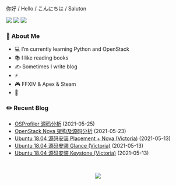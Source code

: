 <p>
    你好 /
    Hello /
    こんにちは /
    Saluton
</div>

<br />

<p>
    <img src="https://komarev.com/ghpvc/?username=jckling&color=brightgreen">
    <img src="https://img.shields.io/github/last-commit/jckling/jckling?style=flat">
    <img src="https://travis-ci.com/jckling/jckling.svg?branch=master">
</p>

### 🎉 About Me

- 💻 I’m currently learning Python and OpenStack
- 📚 I like reading books
- ✍ Sometimes I write blog
- ⚡
- 🎮 FFXIV & Apex & Steam
- 🌈

### ✏️ Recent Blog

<!-- blog starts -->
- [OSProfiler 源码分析](https://jckling.github.io/2021/05/25/OpenStack/OSProfiler%20%E6%BA%90%E7%A0%81%E5%88%86%E6%9E%90/) (2021-05-25)
- [OpenStack Nova 架构及源码分析](https://jckling.github.io/2021/05/23/OpenStack/OpenStack%20Nova/) (2021-05-23)
- [Ubuntu 18.04 源码安装 Placement + Nova (Victoria)](https://jckling.github.io/2021/05/13/OpenStack/Ubuntu18.04%20%E6%BA%90%E7%A0%81%E5%AE%89%E8%A3%85%20Nova%20(Victoria)/) (2021-05-13)
- [Ubuntu 18.04 源码安装 Glance (Victoria)](https://jckling.github.io/2021/05/13/OpenStack/Ubuntu18.04%20%E6%BA%90%E7%A0%81%E5%AE%89%E8%A3%85%20Glance%20(Victoria)/) (2021-05-13)
- [Ubuntu 18.04 源码安装 Keystone (Victoria)](https://jckling.github.io/2021/05/13/OpenStack/Ubuntu18.04%20%E6%BA%90%E7%A0%81%E5%AE%89%E8%A3%85%20Keystone%20(Victoria)/) (2021-05-13)
<!-- blog ends -->

<br />

<p align="center">
    <img align="center" src="https://github-readme-stats.vercel.app/api?username=jckling&show_icons=true" />
</p>